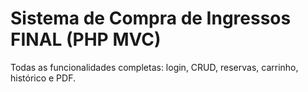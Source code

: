# Sistema de Compra de Ingressos FINAL (PHP MVC)

Todas as funcionalidades completas: login, CRUD, reservas, carrinho, histórico e PDF.